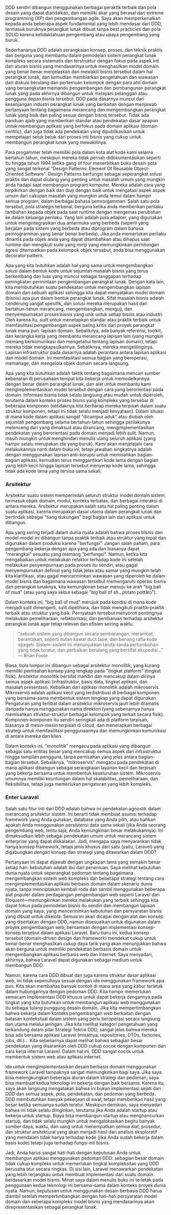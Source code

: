 DDD sendiri dibangun menggunakan berbagai peraktik terbaik dan pola desain yang dapat diandalkan, dan memiliki akar yang berasal dari extreme programming (XP) dan pengembangan agile. Saya akan memperkenalkan kepada anda beberapa aspek fundamental yang lebih mendasar dari DDD, termasuk buruknya perangkat lunak dibuat tanpa best practicies dan pola SOLID karena ketidaktahuan pengembang atau upaya pengembang yang buruk.

Sederhananya DDD adalah serangkaian konsep, proses, dan teknik praktis dan berguna yang membantu dalam pemodelan sistem perangkat lunak kompleks secara sistematis dan terstruktur dengan fokus pada aspek inti dari aturan bisnis yang mendasarinya untuk menghasilkan model domain yang benar benar menjelaskan dan mewakili bisnis tersebut dalam hal perangkat lunak, dan kemudian membiarkan pengetahuan dan wawasan dari diskusi berulang dan pertemuan kelompok dengan para ahli domain yang bersangkutan memandu pengembangan dan pembangunan perangkat lunak yang pada akhirnya dibangun untuk melayani pelanggan atau pengguna depan bisnis tersebut. DDD pada dasarnya muncul dari kesenjangan industri perangkat lunak yang berkaitan dengan menjawab pertanyaan tentang bagaimana merancang dan mengembangkan perangkat lunak yang baik dan paling sesuai dengan bisnis tersebut. Tidak ada panduan ajaib yang memberikan standar atau pendekatan dasar apapun untuk membangun aplikasi yang berfokus pada domain aplikasi (domain centric), dan juga tidak ada pendekatan yang dipublikasikan untuk mempelajari seluk beluk dari proses inti bisnis yang cukup untuk membangun perangkat lunak yang mewakilinya.

Para progammer telah memiliki pola dalam kota alat kode kami selama bertahun tahun, meskipun mereka tidak pernah didokumentasikan seperti itu hingga tahun 1994 ketika gang of four menerbitkan buku desain pola yang sangat terkenal "Design Patterns: Element Of Reusable Object-Oriented Software". Design Patterns berfungsi sebagai seperangkat solusi praktis dan dapat diulang yang penting untuk masalah umum yang mungkin anda hadapi saat membangun program komputer. Mereka adalah cara yang terpikirkan dengan baik dan diuji dengan baik untuk mengatasi aspek aspek umum dari cakupan masalah yang mungkin anda temui dalam hampir semua program, dalam berbagai bahasa pemrorgamman. Salah satu pola tersebut, pola strategis terkenal, berguna ketika anda memberikan perilaku tambahan kepada objek pada saat runtime dengan mengemas perubahan ke dalam keluarga perilaku. Yang lain adalah pola adapter, yang digunakan untuk mengintegrasikan dua antarmuka yang berbeda (seperti yang berjalan pada sistem yang berbeda atau diprogram dalam bahasa pemrogramman yang benar benar berbeda). Jika anda memerlukan perilaku dinamis pada objek anda yang dapat ditambahkan atau dihapus saat runtime dan mengikuti suite yang mirip yang memungkinkan perhitungan agresi ditempatkan pada kelompok objek tersebut, anda bisa menggunakan decorator pattern.

Apa yang kita butuhkan adalah hal yang sama untuk mengembangkan solusi dalam bentuk kode untuk sejumlah masalah bisnis yang terus berkembang dan luas yang muncul sebagai tanggapan terhadap peningkatan permintaan pengembangan perangkat lunak. Dengan kata lain, kita membutuhkan suatu pendekatan untuk mengembangkan lapisan domain dari sebuah aplikasi sehingga kita dapat menyatakan model domain (bisnis) apa pun dalam bentuk perangkat lunak. Sifat masalah bisnis adalah cenderung sangat spesifik, dan solusi mereka merupakan hasil dari bertahun-tahun merancang, mengembangkan, menguji, dan menyempurnakan proses bisnis yang unik untuk setiap bisnis atau industri. Oleh karena itu, sulit untuk menetapkan standar atau praktik terbaik untuk memfasilitasi pengembangan aspek paling kritis dari proyek perangkat lunak mana pun: lapisan domain. Sebaliknya, ada banyak referensi, toolkit, dan kerangka kerja yang membantu merancang lapisan lain (yang mungkin memang berkomunikasi dan mengetahui tentang lapisan domain), tetapi mereka tidak mengkapsulkannya. Sebaliknya, mereka mengelilinginya. Lapisan infrastruktur pada dasarnya adalah perantara antara lapisan aplikasi dan model domain. Ini memfasilitasi semua bagian yang beroperasi, memanage, dan mengelola objek domain secara langsung.

Apa yang kita butuhkan adalah taktik tentang bagaimana mencari sumber kebenaran di perusahaan tempat kita bekerja untuk memodelkannya dengan benar dalam perangkat lunak, dan alat untuk membantu kami mengimplementasikan model tersebut dengan cara yang berorientasi pada domain. Informasi bisnis tidak selalu langsung atau mudah untuk diperoleh, terutama dalam konteks proses bisnis yang kompleks yang tersebar di beberapa komponen (setidaknya kita berharap mereka terpisah dalam suatu struktur komponen, tetapi ini tidak selalu menjadi kenyataan). Dalam situasi di mana kode dalam aplikasi sangat "dicampur aduk" atau diubah oleh sejumlah pengembang selama bertahun-tahun sehingga perilakunya melenceng dari yang dimaksud atau dirancang, mengimplementasikan pendekatan yang berorientasi pada domain menjadi lebih sulit. Namun, masih mungkin untuk menghindari menulis ulang seluruh aplikasi (yang hampir selalu merupakan ide yang buruk). Kami akan menjelajahi cara melakukannya nanti dalam buku ini, tetapi jawaban singkatnya adalah dengan menggunakan lapisan anti-korupsi untuk memisahkan bagian-bagian aplikasi, kemudian terus menggantikan kode lama dengan bagian yang lebih kecil hingga lapisan tersebut menyerap kode lama, sehingga tidak ada kode lama yang tersisa sama sekali.
### Arsitektur
Arsitektur suatu sistem memperindah seluruh struktur model domain sistem, termasuk objek domain, modul, konteks terbatas, dan berbagai interaksi di antara mereka. Arsitektur merupakan salah satu hal paling penting dalam suatu aplikasi, karena merupakan dasar utama dalam perangkat lunak dan bertindak sebagai "tiang dukungan" bagi bagian lain dari aplikasi untuk dibangun.

Apa yang sering terjadi dalam dunia nyata adalah bahwa proses bisnis dan model-model ini dibangun tanpa praktik terbaik atau struktur yang tepat dan digunakan dalam produksi karena "berfungsi". Jangan salah paham, para pengembang bekerja dengan apa yang ada dan biasanya dapat "merangkai" sesuatu yang memang "berfungsi". Namun, ketika kita mengabaikan untuk melakukan refaktor terhadap kode ini setelah melakukan penyempurnaan pada proses itu sendiri, atau gagal menyempurnakan definisi yang tidak jelas atau samar yang mungkin telah kita klarifikasi, atau gagal mencerminkan wawasan yang diperoleh ke dalam model bisnis dan bagaimana wawasan tersebut memengaruhi operasi bisnis dan perangkat lunaknya, kita kemungkinan besar menuju ke arah "big ball of mud" (atau yang saya sebut sebagai "big ball of sh...potato pottåto").

Dalam konteks ini, "big ball of mud" merujuk pada kondisi di mana kode menjadi sulit dimengerti, sulit dipelihara, dan tidak mengikuti praktik-praktik terbaik atau struktur yang baik. Pernyataan tersebut menyoroti pentingnya melakukan pemeliharaan, refaktorisasi, dan pembaruan terhadap arsitektur perangkat lunak agar tetap relevan dan efisien seiring waktu.

> "sebuah sistem yang dibangun secara sembarangan, merambat, berantakan, seperti hutan kawat duct tape, dan benang rafia kode spageti. Sistem-sistem ini menunjukkan tanda-tanda pertumbuhan yang tidak teratur, dan perbaikan berulang yang bersifat ekspedisi..." — Brian Foote

Biasa, bola lumpur ini dibangun sebagai arsitektur monolitik, yang kurang memiliki pemisahan konsep yang lengkap pada "tingkat platform" (tingkat fisik). Arsitektur monolitik bersifat mandiri dan mencakup dalam dirinya semua aspek aplikasi (infrastruktur, basis data, tingkat aplikasi, dan masalah presentasi). Kebalikan dari aplikasi monolitik adalah mikroservis. Mikroservis adalah aplikasi kecil yang terdistribusi di berbagai komponen yang bersama-sama membentuk sistem lengkap yang dapat digunakan. Pengaturan yang terlibat dalam arsitektur mikroservis jauh lebih dramatis daripada hanya menggunakan nama direktori (yang sebenarnya hanya memisahkan struktur-struktur berbagai kelompok yang terkait secara fisik). Komponen-komponen itu sendiri seringkali ada di platform terpisah, biasanya di mesin-mesin terpisah di cloud, dan menerapkan berbagai strategi untuk memfasilitasi penggunaannya dan memungkinkan komunikasi di antara mereka dan klien.

Dalam konteks ini, "monolitik" mengacu pada aplikasi yang dibangun sebagai satu entitas besar yang mencakup semua aspek dari infrastruktur hingga tampilan pengguna, tanpa pemisahan yang jelas antara bagian-bagian tersebut. Sebaliknya, "mikroservis" mengacu pada pendekatan di mana aplikasi dibangun sebagai serangkaian layanan kecil dan terpisah yang bekerja bersama untuk membentuk keseluruhan sistem. Mikroservis umumnya memiliki keuntungan dalam hal skalabilitas, pemeliharaan, dan fleksibilitas, tetapi juga memerlukan pengaturan yang lebih kompleks.
### Enter Laravel
Salah satu fitur inti dari DDD adalah bahwa ini pendekatan agnostik dalam merancang arsitektur sistem. Ini berarti tidak membuat asumsi terhadap framework yang Anda gunakan, database yang Anda pilih, atau bahkan apakah Anda menggunakan persistensi data sama sekali (jika Anda seorang pengembang web, tentu saja, Anda kemungkinan besar melakukannya). Ini dimaksudkan lebih sebagai pendekatan umum untuk merancang sistem enterprise yang dapat diskalakan. Jadi, mengapa saya menyarankan tidak hanya konsep framework, tetapi jenis khusus dari satu (yaitu, Laravel) yang digabungkan dengan konsep dan strategi yang ditawarkan dalam DDD?

Pertanyaan ini dapat dijawab dengan ungkapan lama yang semakin benar setiap hari: kebutuhan adalah ibu dari penemuan. Saya melihat kebutuhan dunia nyata untuk seperangkat pedoman tentang bagaimana mengembangkan sistem web kompleks dan beberapa strategi tentang cara mengimplementasikan aplikasi berbasis domain dalam skenario dunia nyata, tanpa menciptakan kembali roda dan sambil menggunakan beberapa alat populer dalam perdagangan pengembangan web seperti Laravel dan Eloquent—memungkinkan mereka melakukan yang terbaik sehingga kita dapat fokus pada pemodelan bisnis itu sendiri dan membangun lapisan domain yang kaya, yang mencerminkan kebutuhan dan persyaratan bisnis yang dibuat untuk dikelola. Semua ini akan dicapai dengan alat dan konsep yang disertakan dengan DDD, namun disesuaikan untuk digunakan dalam proyek pengembangan web, bersamaan dengan implementasi konsep-konsep tersebut dalam aplikasi Laravel.
Baru-baru ini, kedua konsep tersebut (domain-driven design dan framework) mendekat cukup untuk benar-benar menghasilkan cukup daya tarik yang akan menunjukkan bahwa akan berguna untuk memiliki pendekatan berbasis domain untuk mengembangkan aplikasi berbasis web dan internet. Saya menyadari, akhirnya, bahwa Laravel dapat digunakan sebagai medium untuk membangun DDD.

Namun, karena cara DDD dibuat dan juga karena struktur dasar aplikasi web, ini tidak sepenuhnya sesuai dengan ide menggunakan framework apa pun. Kita akan membahas banyak contoh di mana area yang kabur terletak dalam hubungannya dengan pedoman DDD. Kita hampir memerlukan semacam implementasi DDD khusus untuk dapat bekerja dengannya pada tingkat yang kita butuhkan untuk membangun aplikasi web menggunakan itu sebagai tulang punggung desain domain. Jika kita mempertimbangkan bahwa bekerja dalam konteks pengembangan web berkaitan dengan batasan kontekstual dalam sistem yang perlu beroperasi secara langsung dan utama melalui jaringan. Jika kita melihat kategori pengetahuan yang terkandung dalam pilar Strategi Teknis DDD, sangat jelas bahwa mereka bisa ada bersama aplikasi Laravel (misalnya, repositories, DTOs, factories, jobs, dll.)... Kita sebenarnya dapat melihat bahwa sebagian besar pendekatan yang disarankan oleh DDD cukup cocok dengan komponen dan cara kerja internal Laravel. Dalam hal ini, DDD sangat cocok untuk membentuk sistem web atau aplikasi internet.

Ide untuk mengimplementasikan desain berbasis domain menggunakan framework Laravel tampaknya sangat memungkinkan bagi saya. Jika saya bisa melengkungkan beberapa aturan dalam strategi dan pedoman, saya bisa membuat kedua teknologi ini bekerja dengan baik bersama. Karena itu, saya akan langsung mengatakan bahwa ini bukan implementasi sejati dari DDD dan semua aspek, pola, pendekatan, dan pedoman yang berbeda. DDD membutuhkan banyak pekerjaan di awal, tetapi memberikan hasil yang besar ketika semuanya sudah teratur. Meskipun demikian, saya menyadari bahwa ini tidak selalu diinginkan, terutama jika Anda adalah startup atau bekerja untuk startup. Biaya bisa membangun startup atau menghancurkan startup, dan tidak selalu mungkin untuk mengalokasikan begitu banyak sumber daya, waktu, dan uang untuk menempatkan semua alat, prosedur, dan struktur arsitektural yang akan menjadi hasil dari analisis eksploratif yang mendalam tidak hanya terhadap kode (jika Anda sudah bekerja dalam basis kode) tetapi juga terhadap fungsi inti bisnis.

Jadi, Anda harus sangat hati-hati dengan keputusan Anda untuk membangun aplikasi menggunakan pedoman DDD: sebagian besar domain tidak cukup kompleks untuk memerlukan tingkat kompleksitas yang DDD berusaha atur secara ringkas. Di sisi lain, Laravel menawarkan pendekatan yang lebih terjangkau untuk membuat implementasi dari suatu domain berdasarkan model bisnis. Minat saya dalam menulis buku ini terletak pada penggunaan kedua teknologi ini bersama-sama dalam konteks proyek dunia nyata. Namun, keputusan untuk menggunakan desain berbasis DDD harus diambil setelah mempertimbangkan dengan hati-hati persyaratan model domain dan seberapa kompleks model bisnis yang mendasarinya akan direpresentasikan sebagai perangkat lunak.


